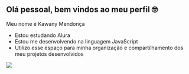 ## Olá pessoal, bem vindos ao meu perfil 🤓

Meu nome é Kawany Mendonça

- Estou estudando Alura
- Estou me desenvolvendo na linguagem JavaScript
- Utilizo esse espaço para minha organização e compartilhamento dos meu projetos desenvolvidos

![](https://th.bing.com/th/id/R.d16b3f2fea83538339a67aa9471fa52a?rik=gyQwzu0y9zncWw&pid=ImgRaw&r=0)
